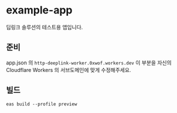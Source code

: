# example-app

딥링크 솔루션의 테스트용 앱입니다.

## 준비

app.json 의 `http-deeplink-worker.0xwof.workers.dev` 이 부분을 자신의 Cloudflare Workers 의 서브도메인에 맞게 수정해주세요.

## 빌드

```
eas build --profile preview
```